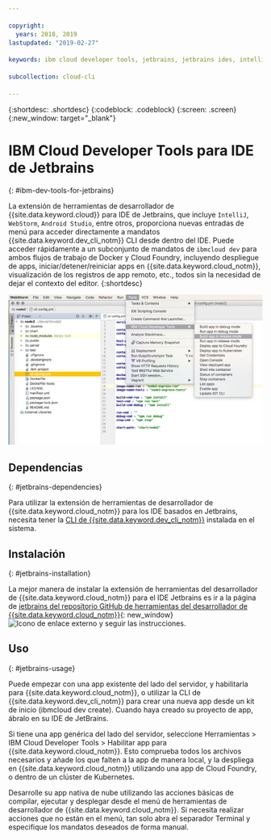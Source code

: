 ```yaml
---

copyright:
  years: 2018, 2019
lastupdated: "2019-02-27"

keywords: ibm cloud developer tools, jetbrains, jetbrains ides, intellij, webstorm, android studio, ibmcloud dev, view remote logs, ibmcloud docker commands

subcollection: cloud-cli

---
```


{:shortdesc: .shortdesc}
{:codeblock: .codeblock}
{:screen: .screen}
{:new_window: target="_blank"}

# IBM Cloud Developer Tools para IDE de Jetbrains
{: #ibm-dev-tools-for-jetbrains}

La extensión de herramientas de desarrollador de {{site.data.keyword.cloud}} para IDE de Jetbrains, que incluye `IntelliJ`, `WebStorm`, `Android Studio`, entre otros, proporciona nuevas entradas de menú para acceder directamente a mandatos {{site.data.keyword.dev_cli_notm}} CLI desde dentro del IDE. Puede acceder rápidamente a un subconjunto de mandatos de `ibmcloud dev` para ambos flujos de trabajo de Docker y Cloud Foundry, incluyendo despliegue de apps, iniciar/detener/reiniciar apps en {{site.data.keyword.cloud_notm}}, visualización de los registros de app remoto, etc., todos sin la necesidad de dejar el contexto del editor.
{:shortdesc}

![Captura de pantalla de IBM Cloud Developer Tools ejecutándose dentro delIDE de WebStorm.](jetbrains.png "Ejemplo de menú de herramientas de desarrollador de {{site.data.keyword.cloud_notm}} que se ejecuta dentro del IDE de WebStorm")



## Dependencias
{: #jetbrains-dependencies}

Para utilizar la extensión de herramientas de desarrollador de {{site.data.keyword.cloud_notm}} para los IDE basados en Jetbrains, necesita tener la [CLI de {{site.data.keyword.dev_cli_notm}}](/docs/cli?topic=cloud-cli-ibmcloud-cli#ibmcloud-cli) instalada en el sistema.

## Instalación
{: #jetbrains-installation}

La mejor manera de instalar la extensión de herramientas del desarrollador de {{site.data.keyword.cloud_notm}} para el IDE Jetbrains es ir a la página de [jetbrains del repositorio GitHub de herramientas del desarrollador de {{site.data.keyword.cloud_notm}}](https://github.com/IBM-Cloud/ibm-cloud-developer-tools/tree/master/jetbrains){: new_window} ![Icono de enlace externo](../../icons/launch-glyph.svg "Icono de enlace externo") y seguir las instrucciones.

## Uso
{: #jetbrains-usage}

Puede empezar con una app existente del lado del servidor, y habilitarla para {{site.data.keyword.cloud_notm}}, o utilizar la CLI de {{site.data.keyword.dev_cli_notm}} para crear una nueva app desde un kit de inicio (ibmcloud dev create). Cuando haya creado su proyecto de app, ábralo en su IDE de JetBrains.

Si tiene una app genérica del lado del servidor, seleccione Herramientas > IBM Cloud Developer Tools > Habilitar app para {{site.data.keyword.cloud_notm}}. Esto comprueba todos los archivos necesarios y añade los que falten a la app de manera local, y la despliega en {{site.data.keyword.cloud_notm}} utilizando una app de Cloud Foundry, o dentro de un clúster de Kubernetes.

Desarrolle su app nativa de nube utilizando las acciones básicas de compilar, ejecutar y desplegar desde el menú de herramientas de desarrollador de {{site.data.keyword.cloud_notm}}. Si necesita realizar acciones que no están en el menú, tan solo abra el separador Terminal y especifique los mandatos deseados de forma manual.
